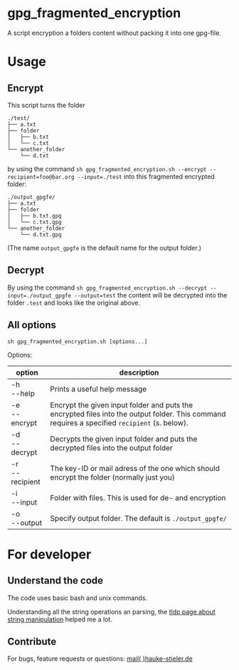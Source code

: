 # gpg_fragmented_encryption
A script encryption a folders content without packing it into one gpg-file.

# Usage
## Encrypt
This script turns the folder
```
./test/
├── a.txt
├── folder
│   ├── b.txt
│   └── c.txt
└── another_folder
    └── d.txt
```
by using the command `sh gpg_fragmented_encryption.sh --encrypt --recipient=foo@bar.org --input=./test` into this fragmented encrypted folder:
```
./output_gpgfe/
├── a.txt
├── folder
│   ├── b.txt.gpg
│   └── c.txt.gpg
└── another_folder
    └── d.txt.gpg
```
(The name `output_gpgfe` is the default name for the output folder.)

## Decrypt
By using the command `sh gpg_fragmented_encryption.sh --decrypt --input=./output_gpgfe --output=test` the content will be decrypted into the folder `.test` and looks like the original above.

## All options

`sh gpg_fragmented_encryption.sh [options...]`

Options:

|option|description|
|-|-|
| -h<br>--help | Prints a useful help message |
| -e<br>--encrypt | Encrypt the given input folder and puts the encrypted files into the output folder. This command requires a specified `recipient` (s. below). |
| -d<br>--decrypt | Decrypts the given input folder and puts the decrypted files into the output folder |
| -r<br>--recipient | The key-ID or mail adress of the one which should encrypt the folder (normally just you) |
| -i<br>--input    | Folder with files. This is used for de- and encryption |
| -o<br>--output | Specify output folder. The default is `./output_gpgfe/` |

# For developer
## Understand the code
The code uses basic bash and unix commands.

Understanding all the string operations an parsing, the [tldp page about string manipulation](https://www.tldp.org/LDP/abs/html/string-manipulation.html) helped me a lot.

## Contribute
For bugs, feature requests or questions: [mail( )hauke-stieler.de](mailto:mail@hauke-stieler.de)

